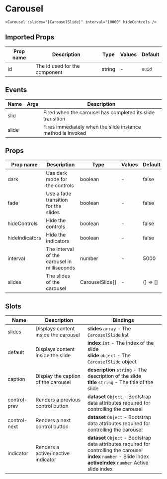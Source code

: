 # Carousel

```vue
<Carousel :slides="[CarouselSlide]" interval="10000" hideControls />
```

## Imported Props

| Prop name | Description                   | Type   | Values | Default |
| --------- | ----------------------------- | ------ | ------ | ------- |
| id        | The id used for the component | string | -      | `uuid`  |

<!-- TODO Auto-generate based on type? -->

## Events

| Name  | Args | Description                                                 |
| ----- | ---- | ----------------------------------------------------------- |
| slid  |      | Fired when the carousel has completed its slide transition  |
| slide |      | Fires immediately when the slide instance method is invoked |

## Props

| Prop name      | Description                                  | Type            | Values | Default     |
| -------------- | -------------------------------------------- | --------------- | ------ | ----------- |
| dark           | Use dark mode for the controls               | boolean         | -      | false       |
| fade           | Use a fade transition for the slides         | boolean         | -      | false       |
| hideControls   | Hide the controls                            | boolean         | -      | false       |
| hideIndicators | Hide the indicators                          | boolean         | -      | false       |
| interval       | The interval of the carousel in milliseconds | number          | -      | 5000        |
| slides         | The slides of the carousel                   | CarouselSlide[] | -      | () =&gt; [] |

## Slots

| Name         | Description                          | Bindings                                                                                                |
| ------------ | ------------------------------------ | ------------------------------------------------------------------------------------------------------- |
| slides       | Displays content inside the carousel | **slides** `array` - The `CarouselSlide` list                                                           |
| default      | Displays content inside the slide    | **index** `int` - The index of the slide<br/>**slide** `object` - The `CarouselSlide` object            |
| caption      | Display the caption of the carousel  | **description** `string` - The description of the slide<br/>**title** `string` - The title of the slide |
| control-prev | Renders a previous control button    | **dataset** `Object` - Bootstrap data attributes required for controlling the carousel                  |
| control-next | Renders a next control button        | **dataset** `Object` - Bootstrap data attributes required for controlling the carousel                  |
| indicator    | Renders a active/inactive indicator  | **dataset** `Object` - Bootstrap data attributes required for controlling the carousel<br/>**index** `number` - Slide index<br/>**activeIndex** `number` Active slide index |
